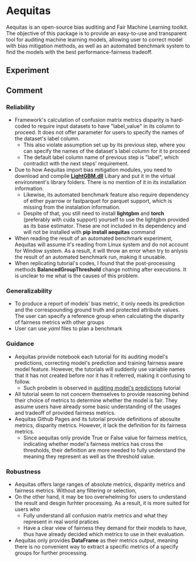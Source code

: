 # Aequitas

Aequitas is an open-source bias auditing and Fair Machine Learning toolkit. The objective of this package is to provide an easy-to-use and transparent tool for auditing machine learning models, allowing user to correct model with bias mitigation methods, as well as an automated benchmark system to find the models with the best performance-fairness tradeoff.

## Experiment


## Comment

### Reliability

- Framework's calculation of confusion matrix metrics disparity is hard-coded to require input datasets to have "label_value" in its column to proceed. It does not offer parameter for users to specify the names of the dataset's label column.
    - This also violate assumption set up by its previous step, where you can specify the names of the dataset's label column for it to proceed
    - The default label column name of previous step is "label", which contradict with the next steps' requirement.
- Due to how Aequitas import bias mitigation modules, you need to download and compile [**LightGBM.dll**](https://github.com/microsoft/LightGBM/releases) Libary and put it in the virtual environment's library folders. There is no mention of it in its installation information.
    - Likewise, its automated benchmark feature also require dependency of either pyarrow or fastparquet for parquet support, which is missing from the instalation information.
    - Despite of that, you still need to install **lightgbm** and **torch** (preferably with cuda support) yourself to use the lightgbm provided as its base estimator. These are not included in its dependency and will not be installed with **pip install aequitas** command
- When reading the result of an automated benchmark experiment, Aequitas will assume it's reading from Linux system and do not account for Window system. As a result, it will throw an error when try to anlysis the result of an automated benchmark run, making it unusable. 
- When replicating tutorial's codes, I found that the post-processing methods **BalancedGroupThreshold** change nothing after executions. It is unclear to me what is the causes of this problem.

### Generalizability

- To produce a report of models' bias metric, it only needs its prediction and the correspounding ground truth and protected attribute values. The user can specify a reference group when calculating the disparity of fairness metrics with other groups
- User can use *yaml* files to plan a benchmark 

### Guidance

- Aequitas provide notebook each tutorial for its auditing model's predictions, correcting model's prediction and training fairness aware model feature. However, the tutorials will suddenly use variable names that it has not created before nor it has it referred, making it confusing to follow. 
    - Such probelm is observed in [auditing model's predictions](https://colab.research.google.com/github/dssg/aequitas/blob/notebooks/compas_demo.ipynb) tutorial
- All tutorial seem to not concern themselves to provide reasoning behind their choice of metrics to determine whether the model is fair. They assume users have already some basic understanding of the usages and tradeoff of provided fairness metrics.
- Aequitas Github Pages and its tutorial provide definitions of abosulte metrics, disparity metrics. However, it lack the definition for its fairness metrics.
    - Since aequitas only provide True or False value for fairness metrics, indicating whether model's fairness metrics has cross the thresholds, their definition are more needed to fully understand the meaning they represent as well as the threshold value.
 
### Robustness

- Aequitas offers large ranges of absolute metrics, disparity metrics and fairness metrics. Without any filtering or selection,
- On the other hand, it may be too overwhelming for users to understand the result and desgin furhter processing. As a result, it is more suited for users who
    - Fully understand all confusion matrix metrics and what they represent in real world pratices
    - Have a clear view of fairness they demand for their models to have, thus have already decided which metrics to use in their evaluation.
- Aequitas only provides **DataFrame** as their metrics output, meaning there is no convenient way to extract a specific metrics of a specify groups for further processing.
